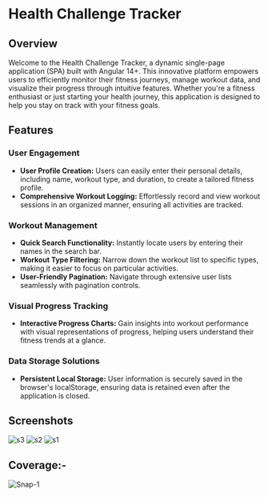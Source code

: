 # Health Challenge Tracker

## Overview
Welcome to the Health Challenge Tracker, a dynamic single-page application (SPA) built with Angular 14+. This innovative platform empowers users to efficiently monitor their fitness journeys, manage workout data, and visualize their progress through intuitive features. Whether you're a fitness enthusiast or just starting your health journey, this application is designed to help you stay on track with your fitness goals.

## Features

### User Engagement
- **User Profile Creation:** Users can easily enter their personal details, including name, workout type, and duration, to create a tailored fitness profile.
- **Comprehensive Workout Logging:** Effortlessly record and view workout sessions in an organized manner, ensuring all activities are tracked.
### Workout Management
- **Quick Search Functionality:** Instantly locate users by entering their names in the search bar.
- **Workout Type Filtering:** Narrow down the workout list to specific types, making it easier to focus on particular activities.
- **User-Friendly Pagination:** Navigate through extensive user lists seamlessly with pagination controls.
### Visual Progress Tracking
- **Interactive Progress Charts:** Gain insights into workout performance with visual representations of progress, helping users understand their fitness trends at a glance.
### Data Storage Solutions
- **Persistent Local Storage:** User information is securely saved in the browser's localStorage, ensuring data is retained even after the application is closed.
 

## Screenshots
![s3](https://github.com/user-attachments/assets/172a2af7-3b20-45ce-a323-26632243c0fe)
![s2](https://github.com/user-attachments/assets/fb72076f-93e3-4806-988d-7d93227097bb)
![s1](https://github.com/user-attachments/assets/c17bc092-d044-4522-afc6-63470111be53)

## Coverage:- 
![Snap-1](https://github.com/user-attachments/assets/9856b56b-02ce-4e35-bdff-c9a249f4a40d)



